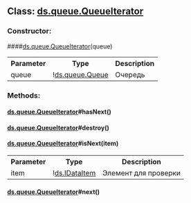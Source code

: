 ## **Class: <a href="https://github.com/LiveTex/Node-Polina/tree/master/docs/Node-Polina/ds/namespaces/ds.queue/ds.queue.QueueIterator.md">ds.queue.QueueIterator</a>**

 


### **Constructor:**
####<a href="https://github.com/LiveTex/Node-Polina/tree/master/docs/Node-Polina/ds/namespaces/ds.queue/ds.queue.QueueIterator.md">ds.queue.QueueIterator</a>(queue)

<table>
  <tr>
    <th>Parameter</th><th>Type</th><th>Description</th>
  </tr>
  
  <tr>
    <td>queue</td><td>!<a href="https://github.com/LiveTex/Node-Polina/tree/master/docs/Node-Polina/ds/namespaces/ds.queue/ds.queue.Queue.md">ds.queue.Queue</a></td><td>Очередь</td>
  </tr>
  
</table>









### **Methods:**



#### <a href="https://github.com/LiveTex/Node-Polina/tree/master/docs/Node-Polina/ds/namespaces/ds.queue/ds.queue.QueueIterator.md">ds.queue.QueueIterator</a>#hasNext()

 







#### <a href="https://github.com/LiveTex/Node-Polina/tree/master/docs/Node-Polina/ds/namespaces/ds.queue/ds.queue.QueueIterator.md">ds.queue.QueueIterator</a>#destroy()

 







#### <a href="https://github.com/LiveTex/Node-Polina/tree/master/docs/Node-Polina/ds/namespaces/ds.queue/ds.queue.QueueIterator.md">ds.queue.QueueIterator</a>#isNext(item)

 



<table>
  <tr>
    <th>Parameter</th><th>Type</th><th>Description</th>
  </tr>
  
  <tr>
    <td>item</td><td>!<a href="https://github.com/LiveTex/Node-Polina/tree/master/docs/Node-Polina/ds/interfaces/ds.IDataItem.md">ds.IDataItem</a></td><td>Элемент для проверки</td>
  </tr>
  
</table>





#### <a href="https://github.com/LiveTex/Node-Polina/tree/master/docs/Node-Polina/ds/namespaces/ds.queue/ds.queue.QueueIterator.md">ds.queue.QueueIterator</a>#next()

 






